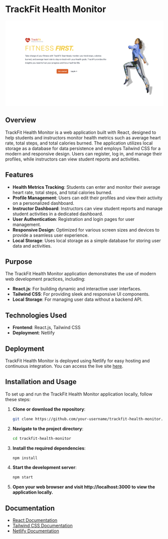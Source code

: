 # TrackFit Health Monitor

![TrackFit Preview](/Landing.png)

## Overview

TrackFit Health Monitor is a web application built with React, designed to help students and instructors monitor health metrics such as average heart rate, total steps, and total calories burned. The application utilizes local storage as a database for data persistence and employs Tailwind CSS for a modern and responsive design. Users can register, log in, and manage their profiles, while instructors can view student reports and activities.

## Features

- **Health Metrics Tracking**: Students can enter and monitor their average heart rate, total steps, and total calories burned.
- **Profile Management**: Users can edit their profiles and view their activity on a personalized dashboard.
- **Instructor Dashboard**: Instructors can view student reports and manage student activities in a dedicated dashboard.
- **User Authentication**: Registration and login pages for user management.
- **Responsive Design**: Optimized for various screen sizes and devices to provide a seamless user experience.
- **Local Storage**: Uses local storage as a simple database for storing user data and activities.

## Purpose

The TrackFit Health Monitor application demonstrates the use of modern web development practices, including:

- **React.js**: For building dynamic and interactive user interfaces.
- **Tailwind CSS**: For providing sleek and responsive UI components.
- **Local Storage**: For managing user data without a backend API.

## Technologies Used

- **Frontend**: React.js, Tailwind CSS
- **Deployment**: Netlify

## Deployment

TrackFit Health Monitor is deployed using Netlify for easy hosting and continuous integration. You can access the live site [here](https://track-fit-mapua.netlify.app/).

## Installation and Usage

To set up and run the TrackFit Health Monitor application locally, follow these steps:

1. **Clone or download the repository**:
   ```bash
   git clone https://github.com/your-username/trackfit-health-monitor.git

2. **Navigate to the project directory**:
    ```bash
    cd trackfit-health-monitor
3. **Install the required dependencies**:
    ```bash
    npm install
4. **Start the development server**:
    ```bash
    npm start

5. **Open your web browser and visit http://localhost:3000 to view the application locally.**


## Documentation

- [React Documentation](https://reactjs.org/docs/getting-started.html)
- [Tailwind CSS Documentation](https://tailwindcss.com/docs)
- [Netlify Documentation](https://docs.netlify.com/)


